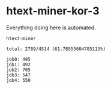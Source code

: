 # htext-miner-kor-3

Everything doing here is automated.

```
htext-miner

total: 2789/4514 (61.78555604785113%)

job0: 495
job1: 492
job2: 705
job3: 547
job4: 550
```